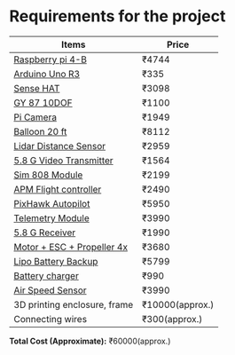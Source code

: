 # Requirements for the project #

| Items | Price |
|-------|-------|
| [Raspberry pi 4-B](https://robu.in/product/raspberry-pi-4-model-b-with-4-gb-ram/) | ₹4744 |
| [Arduino Uno R3](https://www.electronicscomp.com/arduino-uno-r3-compatible-best-price-india?gclid=EAIaIQobChMI2oi01_SL7AIVctxMAh2pGwh2EAQYASABEgIkFvD_BwE) | ₹335 |
| [Sense HAT](https://robu.in/product/raspberry-pi-sense-hat-for-the-pi-3-2-b-a-model/?src=raspberrypi) | ₹3098 |
| [GY 87 10DOF](https://robu.in/product/mpu6050hmc5883lbmp180-10dof-3-axis-gyro-3-axis-acceleration-3-axis-magnetic-field-air-pres/) | ₹1100 |
| [Pi Camera](https://robu.in/product/raspberry-pi-camera-v2/) | ₹1949 |
| [Balloon 20 ft](https://www.scientificsales.com/8244-Weather-Balloon-1200-Grams-Natural-p/8244.htm) | ₹8112 |
| [Lidar Distance Sensor](https://robu.in/product/tf-mini-lidar-laser-range-finder-security-li-dar-sensor-drones-uav-uas-robots/) | ₹2959 |
| [5.8 G Video Transmitter](https://robu.in/product/ts832-48ch-5-8g-600mw-5km-wireless-audiovideo-transmitter-fpv-rc/) | ₹1564 |
| [Sim 808 Module](https://robu.in/product/sim808-gsm-gprs-gps-bluetooth-compatible-development-board-with-gps-antenna/?gclid=CjwKCAjw4NrpBRBsEiwAUcLcDINSj1tMgW24tfW4W-0Ej-Pz4Ei0tSJv5ImrR2sSe6-sLbri5NzVPxoCDn0QAvD_BwE) | ₹2199 |
| [APM Flight controller](https://robu.in/product/apm-2-8-multicopter-flight-controller-2-5-2-6-upgraded-built-compass/) | ₹2490 |
| [PixHawk Autopilot](https://robu.in/product/pixhawk-px4-autopilot-pix-2-4-8-32-bit-flight-controller/) | ₹5950 |
| [Telemetry Module](https://robu.in/product/433mhz-500mw-telemetry/) | ₹3990 |
| [5.8 G Receiver](https://robu.in/product/5-8g-uvc-otg-android-phone-receiver/) | ₹1990 |
| [Motor + ESC + Propeller 4x](https://www.amazon.in/gp/product/B01BJWLI6C/ref=as_li_qf_asin_il_tl?ie=UTF8&tag=gadgetetc-21&creative=24630) | ₹3680 |
| [Lipo Battery Backup](https://robu.in/product/orange-8000mah-3s-30c60c-lithium-polymer-battery-pack-lipo/) | ₹5799 |
| [Battery charger](https://robu.in/product/skyrc-e3-ac-2s-3s-li-po-battery-charger-v2-original/) | ₹990 |
| [Air Speed Sensor](https://robu.in/product/air-speed-sensor-and-pitot-tube-set-pixhawk/) | ₹3990 |
| 3D printing enclosure, frame | ₹10000(approx.)
| Connecting wires | ₹300(approx.) |


**Total Cost (Approximate):** ₹60000(approx.)